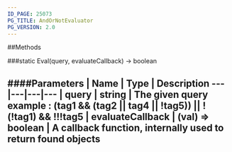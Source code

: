 ```yaml
---
ID_PAGE: 25073
PG_TITLE: AndOrNotEvaluator
PG_VERSION: 2.0
---
```












##Methods

###static Eval(query, evaluateCallback) &rarr; boolean

####Parameters
 | Name | Type | Description
---|---|---|---
 | query | string | The given query example :  (tag1 &amp;&amp; (tag2 || tag4 || !tag5)) || !(!tag1) &amp;&amp; !!!tag5
 | evaluateCallback | (val) =&gt; boolean | A callback function, internally used to return found objects
---
